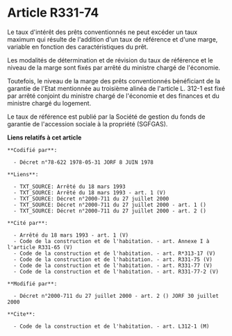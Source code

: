 # Article R331-74

Le taux d'intérêt des prêts conventionnés ne peut excéder un taux maximum qui résulte de l'addition d'un taux de référence et
d'une marge, variable en fonction des caractéristiques du prêt.

Les modalités de détermination et de révision du taux de référence et le niveau de la marge sont fixés par arrêté du ministre
chargé de l'économie.

Toutefois, le niveau de la marge des prêts conventionnés bénéficiant de la garantie de l'Etat mentionnée au troisième alinéa
de l'article L. 312-1 est fixé par arrêté conjoint du ministre chargé de l'économie et des finances et du ministre chargé du
logement.

Le taux de référence est publié par la Société de gestion du fonds de garantie de l'accession sociale à la propriété
(SGFGAS).

**Liens relatifs à cet article**

	**Codifié par**:

	  - Décret n°78-622 1978-05-31 JORF 8 JUIN 1978

	**Liens**:

	  - TXT_SOURCE: Arrêté du 18 mars 1993
	  - TXT_SOURCE: Arrêté du 18 mars 1993 - art. 1 (V)
	  - TXT_SOURCE: Décret n°2000-711 du 27 juillet 2000
	  - TXT_SOURCE: Décret n°2000-711 du 27 juillet 2000 - art. 1 ()
	  - TXT_SOURCE: Décret n°2000-711 du 27 juillet 2000 - art. 2 ()

	**Cité par**:

	  - Arrêté du 18 mars 1993 - art. 1 (V)
	  - Code de la construction et de l'habitation. - art. Annexe I à l'article R331-65 (V)
	  - Code de la construction et de l'habitation. - art. R*313-17 (V)
	  - Code de la construction et de l'habitation. - art. R331-75 (V)
	  - Code de la construction et de l'habitation. - art. R331-77 (V)
	  - Code de la construction et de l'habitation. - art. R331-77-2 (V)

	**Modifié par**:

	  - Décret n°2000-711 du 27 juillet 2000 - art. 2 () JORF 30 juillet 2000

	**Cite**:

	  - Code de la construction et de l'habitation. - art. L312-1 (M)
